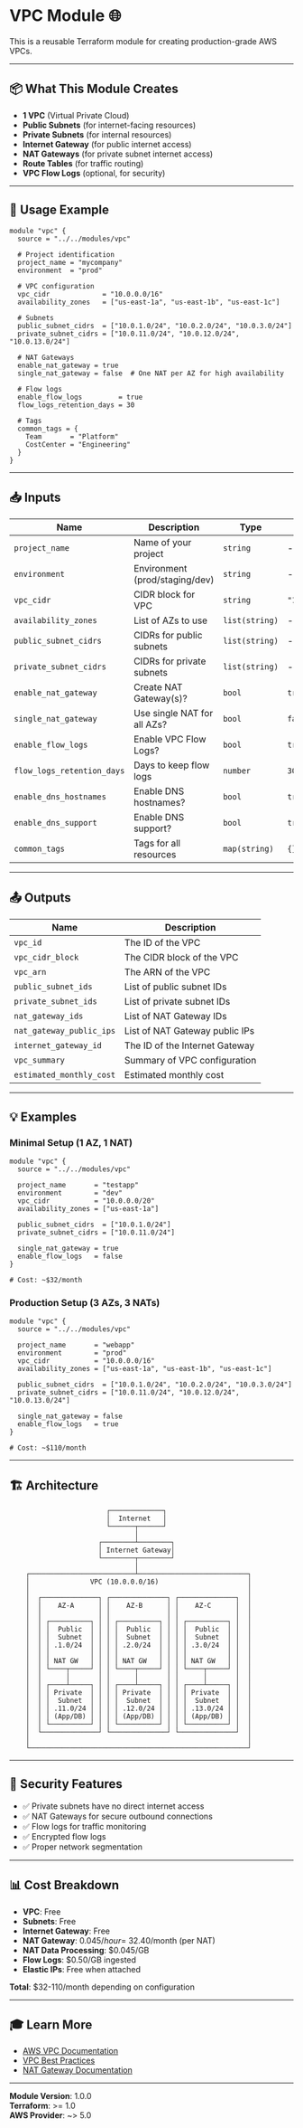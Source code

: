 # VPC Module 🌐

This is a reusable Terraform module for creating production-grade AWS VPCs.

---

## 📦 What This Module Creates

- **1 VPC** (Virtual Private Cloud)
- **Public Subnets** (for internet-facing resources)
- **Private Subnets** (for internal resources)
- **Internet Gateway** (for public internet access)
- **NAT Gateways** (for private subnet internet access)
- **Route Tables** (for traffic routing)
- **VPC Flow Logs** (optional, for security)

---

## 🎯 Usage Example

```hcl
module "vpc" {
  source = "../../modules/vpc"

  # Project identification
  project_name = "mycompany"
  environment  = "prod"

  # VPC configuration
  vpc_cidr             = "10.0.0.0/16"
  availability_zones   = ["us-east-1a", "us-east-1b", "us-east-1c"]

  # Subnets
  public_subnet_cidrs  = ["10.0.1.0/24", "10.0.2.0/24", "10.0.3.0/24"]
  private_subnet_cidrs = ["10.0.11.0/24", "10.0.12.0/24", "10.0.13.0/24"]

  # NAT Gateways
  enable_nat_gateway = true
  single_nat_gateway = false  # One NAT per AZ for high availability

  # Flow logs
  enable_flow_logs         = true
  flow_logs_retention_days = 30

  # Tags
  common_tags = {
    Team       = "Platform"
    CostCenter = "Engineering"
  }
}
```

---

## 📥 Inputs

| Name | Description | Type | Default | Required |
|------|-------------|------|---------|:--------:|
| `project_name` | Name of your project | `string` | - | ✅ |
| `environment` | Environment (prod/staging/dev) | `string` | - | ✅ |
| `vpc_cidr` | CIDR block for VPC | `string` | `"10.0.0.0/16"` | ❌ |
| `availability_zones` | List of AZs to use | `list(string)` | - | ✅ |
| `public_subnet_cidrs` | CIDRs for public subnets | `list(string)` | - | ✅ |
| `private_subnet_cidrs` | CIDRs for private subnets | `list(string)` | - | ✅ |
| `enable_nat_gateway` | Create NAT Gateway(s)? | `bool` | `true` | ❌ |
| `single_nat_gateway` | Use single NAT for all AZs? | `bool` | `false` | ❌ |
| `enable_flow_logs` | Enable VPC Flow Logs? | `bool` | `true` | ❌ |
| `flow_logs_retention_days` | Days to keep flow logs | `number` | `30` | ❌ |
| `enable_dns_hostnames` | Enable DNS hostnames? | `bool` | `true` | ❌ |
| `enable_dns_support` | Enable DNS support? | `bool` | `true` | ❌ |
| `common_tags` | Tags for all resources | `map(string)` | `{}` | ❌ |

---

## 📤 Outputs

| Name | Description |
|------|-------------|
| `vpc_id` | The ID of the VPC |
| `vpc_cidr_block` | The CIDR block of the VPC |
| `vpc_arn` | The ARN of the VPC |
| `public_subnet_ids` | List of public subnet IDs |
| `private_subnet_ids` | List of private subnet IDs |
| `nat_gateway_ids` | List of NAT Gateway IDs |
| `nat_gateway_public_ips` | List of NAT Gateway public IPs |
| `internet_gateway_id` | The ID of the Internet Gateway |
| `vpc_summary` | Summary of VPC configuration |
| `estimated_monthly_cost` | Estimated monthly cost |

---

## 💡 Examples

### Minimal Setup (1 AZ, 1 NAT)

```hcl
module "vpc" {
  source = "../../modules/vpc"

  project_name       = "testapp"
  environment        = "dev"
  vpc_cidr           = "10.0.0.0/20"
  availability_zones = ["us-east-1a"]

  public_subnet_cidrs  = ["10.0.1.0/24"]
  private_subnet_cidrs = ["10.0.11.0/24"]

  single_nat_gateway = true
  enable_flow_logs   = false
}

# Cost: ~$32/month
```

### Production Setup (3 AZs, 3 NATs)

```hcl
module "vpc" {
  source = "../../modules/vpc"

  project_name       = "webapp"
  environment        = "prod"
  vpc_cidr           = "10.0.0.0/16"
  availability_zones = ["us-east-1a", "us-east-1b", "us-east-1c"]

  public_subnet_cidrs  = ["10.0.1.0/24", "10.0.2.0/24", "10.0.3.0/24"]
  private_subnet_cidrs = ["10.0.11.0/24", "10.0.12.0/24", "10.0.13.0/24"]

  single_nat_gateway = false
  enable_flow_logs   = true
}

# Cost: ~$110/month
```

---

## 🏗️ Architecture

```
                        ┌─────────────┐
                        │  Internet   │
                        └──────┬──────┘
                               │
                      ┌────────┴────────┐
                      │ Internet Gateway│
                      └────────┬────────┘
                               │
    ┌──────────────────────────┴───────────────────────────┐
    │               VPC (10.0.0.0/16)                      │
    │                                                      │
    │  ┌──────────────┐ ┌──────────────┐ ┌──────────────┐  │
    │  │    AZ-A      │ │    AZ-B      │ │    AZ-C      │  │
    │  │              │ │              │ │              │  │
    │  │ ┌──────────┐ │ │ ┌──────────┐ │ │ ┌──────────┐ │  │
    │  │ │  Public  │ │ │ │  Public  │ │ │ │  Public  │ │  │
    │  │ │  Subnet  │ │ │ │  Subnet  │ │ │ │  Subnet  │ │  │
    │  │ │ .1.0/24  │ │ │ │ .2.0/24  │ │ │ │ .3.0/24  │ │  │
    │  │ │          │ │ │ │          │ │ │ │          │ │  │
    │  │ │ NAT GW   │ │ │ │ NAT GW   │ │ │ │ NAT GW   │ │  │
    │  │ └────┬─────┘ │ │ └────┬─────┘ │ │ └────┬─────┘ │  │
    │  │      │       │ │      │       │ │      │       │  │
    │  │ ┌────┴─────┐ │ │ ┌────┴─────┐ │ │ ┌────┴─────┐ │  │
    │  │ │ Private  │ │ │ │ Private  │ │ │ │ Private  │ │  │
    │  │ │  Subnet  │ │ │ │  Subnet  │ │ │ │  Subnet  │ │  │
    │  │ │ .11.0/24 │ │ │ │ .12.0/24 │ │ │ │ .13.0/24 │ │  │
    │  │ │ (App/DB) │ │ │ │ (App/DB) │ │ │ │ (App/DB) │ │  │
    │  │ └──────────┘ │ │ └──────────┘ │ │ └──────────┘ │  │
    │  └──────────────┘ └──────────────┘ └──────────────┘  │
    │                                                      │
    └──────────────────────────────────────────────────────┘
```

---

## 🔐 Security Features

- ✅ Private subnets have no direct internet access
- ✅ NAT Gateways for secure outbound connections
- ✅ Flow logs for traffic monitoring
- ✅ Encrypted flow logs
- ✅ Proper network segmentation

---

## 📊 Cost Breakdown

- **VPC**: Free
- **Subnets**: Free
- **Internet Gateway**: Free
- **NAT Gateway**: $0.045/hour = ~$32.40/month (per NAT)
- **NAT Data Processing**: $0.045/GB
- **Flow Logs**: $0.50/GB ingested
- **Elastic IPs**: Free when attached

**Total**: $32-110/month depending on configuration

---

## 🎓 Learn More

- [AWS VPC Documentation](https://docs.aws.amazon.com/vpc/)
- [VPC Best Practices](https://docs.aws.amazon.com/vpc/latest/userguide/vpc-network-design.html)
- [NAT Gateway Documentation](https://docs.aws.amazon.com/vpc/latest/userguide/vpc-nat-gateway.html)

---

**Module Version**: 1.0.0  
**Terraform**: >= 1.0  
**AWS Provider**: ~> 5.0
